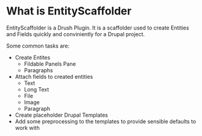 # What is EntityScaffolder

EntityScaffolder is a Drush Plugin. It is a scaffolder used to create Entities and Fields quickly and conviniently for a Drupal project.

Some common tasks are:

 * Create Entites
     - Fildable Panels Pane
     - Paragraphs
 * Attach fields to created entities
     - Text
     - Long Text
     - File
     - Image
     - Paragraph
 * Create placeholder Drupal Templates
 * Add some preprocessing to the templates to provide sensible defaults to work with

